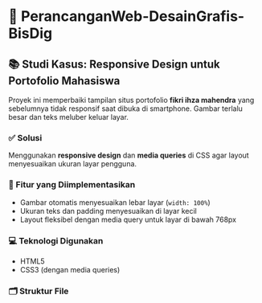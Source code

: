 # 📱 PerancanganWeb-DesainGrafis-BisDig

## 📚 Studi Kasus: Responsive Design untuk Portofolio Mahasiswa

Proyek ini memperbaiki tampilan situs portofolio **fikri ihza mahendra** yang sebelumnya tidak responsif saat dibuka di smartphone. Gambar terlalu besar dan teks meluber keluar layar.

### ✅ Solusi
Menggunakan **responsive design** dan **media queries** di CSS agar layout menyesuaikan ukuran layar pengguna.

### 🎯 Fitur yang Diimplementasikan
- Gambar otomatis menyesuaikan lebar layar (`width: 100%`)
- Ukuran teks dan padding menyesuaikan di layar kecil
- Layout fleksibel dengan media query untuk layar di bawah 768px

### 💻 Teknologi Digunakan
- HTML5
- CSS3 (dengan media queries)

### 🗂️ Struktur File
